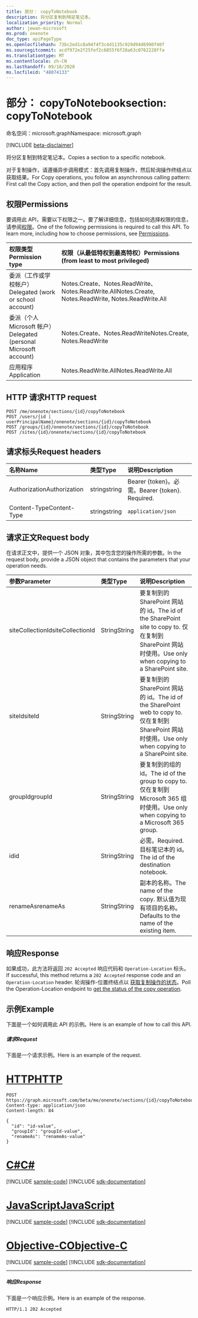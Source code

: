 ```yaml
---
title: 部分： copyToNotebook
description: 将分区复制到特定笔记本。
localization_priority: Normal
author: jewan-microsoft
ms.prod: onenote
doc_type: apiPageType
ms.openlocfilehash: 73bc2ed1c8a94f4f3c4d1135c929d94d6990f40f
ms.sourcegitcommit: acdf972e2f25fef2c6855f6f28a63c0762228ffa
ms.translationtype: MT
ms.contentlocale: zh-CN
ms.lasthandoff: 09/18/2020
ms.locfileid: "48074133"
---
```

# <a name="section-copytonotebook"></a><span data-ttu-id="57f4b-103">部分： copyToNotebook</span><span class="sxs-lookup"><span data-stu-id="57f4b-103">section: copyToNotebook</span></span>

<span data-ttu-id="57f4b-104">命名空间：microsoft.graph</span><span class="sxs-lookup"><span data-stu-id="57f4b-104">Namespace: microsoft.graph</span></span>

[!INCLUDE [beta-disclaimer](../../includes/beta-disclaimer.md)]

<span data-ttu-id="57f4b-105">将分区复制到特定笔记本。</span><span class="sxs-lookup"><span data-stu-id="57f4b-105">Copies a section to a specific notebook.</span></span>

<span data-ttu-id="57f4b-106">对于复制操作，请遵循异步调用模式：首先调用复制操作，然后轮询操作终结点以获取结果。</span><span class="sxs-lookup"><span data-stu-id="57f4b-106">For Copy operations, you follow an asynchronous calling pattern:  First call the Copy action, and then poll the operation endpoint for the result.</span></span>
## <a name="permissions"></a><span data-ttu-id="57f4b-107">权限</span><span class="sxs-lookup"><span data-stu-id="57f4b-107">Permissions</span></span>
<span data-ttu-id="57f4b-p101">要调用此 API，需要以下权限之一。要了解详细信息，包括如何选择权限的信息，请参阅[权限](/graph/permissions-reference)。</span><span class="sxs-lookup"><span data-stu-id="57f4b-p101">One of the following permissions is required to call this API. To learn more, including how to choose permissions, see [Permissions](/graph/permissions-reference).</span></span>

|<span data-ttu-id="57f4b-110">权限类型</span><span class="sxs-lookup"><span data-stu-id="57f4b-110">Permission type</span></span>      | <span data-ttu-id="57f4b-111">权限（从最低特权到最高特权）</span><span class="sxs-lookup"><span data-stu-id="57f4b-111">Permissions (from least to most privileged)</span></span>              |
|:--------------------|:---------------------------------------------------------|
|<span data-ttu-id="57f4b-112">委派（工作或学校帐户）</span><span class="sxs-lookup"><span data-stu-id="57f4b-112">Delegated (work or school account)</span></span> | <span data-ttu-id="57f4b-113">Notes.Create、Notes.ReadWrite、Notes.ReadWrite.All</span><span class="sxs-lookup"><span data-stu-id="57f4b-113">Notes.Create, Notes.ReadWrite, Notes.ReadWrite.All</span></span>    |
|<span data-ttu-id="57f4b-114">委派（个人 Microsoft 帐户）</span><span class="sxs-lookup"><span data-stu-id="57f4b-114">Delegated (personal Microsoft account)</span></span> | <span data-ttu-id="57f4b-115">Notes.Create、Notes.ReadWrite</span><span class="sxs-lookup"><span data-stu-id="57f4b-115">Notes.Create, Notes.ReadWrite</span></span>    |
|<span data-ttu-id="57f4b-116">应用程序</span><span class="sxs-lookup"><span data-stu-id="57f4b-116">Application</span></span> | <span data-ttu-id="57f4b-117">Notes.ReadWrite.All</span><span class="sxs-lookup"><span data-stu-id="57f4b-117">Notes.ReadWrite.All</span></span> |

## <a name="http-request"></a><span data-ttu-id="57f4b-118">HTTP 请求</span><span class="sxs-lookup"><span data-stu-id="57f4b-118">HTTP request</span></span>
<!-- { "blockType": "ignored" } -->
```http
POST /me/onenote/sections/{id}/copyToNotebook
POST /users/{id | userPrincipalName}/onenote/sections/{id}/copyToNotebook
POST /groups/{id}/onenote/sections/{id}/copyToNotebook
POST /sites/{id}/onenote/sections/{id}/copyToNotebook
```
## <a name="request-headers"></a><span data-ttu-id="57f4b-119">请求标头</span><span class="sxs-lookup"><span data-stu-id="57f4b-119">Request headers</span></span>
| <span data-ttu-id="57f4b-120">名称</span><span class="sxs-lookup"><span data-stu-id="57f4b-120">Name</span></span>       | <span data-ttu-id="57f4b-121">类型</span><span class="sxs-lookup"><span data-stu-id="57f4b-121">Type</span></span> | <span data-ttu-id="57f4b-122">说明</span><span class="sxs-lookup"><span data-stu-id="57f4b-122">Description</span></span>|
|:---------------|:--------|:----------|
| <span data-ttu-id="57f4b-123">Authorization</span><span class="sxs-lookup"><span data-stu-id="57f4b-123">Authorization</span></span>  | <span data-ttu-id="57f4b-124">string</span><span class="sxs-lookup"><span data-stu-id="57f4b-124">string</span></span>  | <span data-ttu-id="57f4b-p102">Bearer {token}。必需。</span><span class="sxs-lookup"><span data-stu-id="57f4b-p102">Bearer {token}. Required.</span></span> |
| <span data-ttu-id="57f4b-127">Content-Type</span><span class="sxs-lookup"><span data-stu-id="57f4b-127">Content-Type</span></span> | <span data-ttu-id="57f4b-128">string</span><span class="sxs-lookup"><span data-stu-id="57f4b-128">string</span></span> | `application/json` |

## <a name="request-body"></a><span data-ttu-id="57f4b-129">请求正文</span><span class="sxs-lookup"><span data-stu-id="57f4b-129">Request body</span></span>
<span data-ttu-id="57f4b-130">在请求正文中，提供一个 JSON 对象，其中包含您的操作所需的参数。</span><span class="sxs-lookup"><span data-stu-id="57f4b-130">In the request body, provide a JSON object that contains the parameters that your operation needs.</span></span>

| <span data-ttu-id="57f4b-131">参数</span><span class="sxs-lookup"><span data-stu-id="57f4b-131">Parameter</span></span>    | <span data-ttu-id="57f4b-132">类型</span><span class="sxs-lookup"><span data-stu-id="57f4b-132">Type</span></span>   |<span data-ttu-id="57f4b-133">说明</span><span class="sxs-lookup"><span data-stu-id="57f4b-133">Description</span></span>|
|:---------------|:--------|:----------|
|<span data-ttu-id="57f4b-134">siteCollectionId</span><span class="sxs-lookup"><span data-stu-id="57f4b-134">siteCollectionId</span></span>|<span data-ttu-id="57f4b-135">String</span><span class="sxs-lookup"><span data-stu-id="57f4b-135">String</span></span>|<span data-ttu-id="57f4b-136">要复制到的 SharePoint 网站的 id。</span><span class="sxs-lookup"><span data-stu-id="57f4b-136">The id of the SharePoint site to copy to.</span></span> <span data-ttu-id="57f4b-137">仅在复制到 SharePoint 网站时使用。</span><span class="sxs-lookup"><span data-stu-id="57f4b-137">Use only when copying to a SharePoint site.</span></span>|
|<span data-ttu-id="57f4b-138">siteId</span><span class="sxs-lookup"><span data-stu-id="57f4b-138">siteId</span></span>|<span data-ttu-id="57f4b-139">String</span><span class="sxs-lookup"><span data-stu-id="57f4b-139">String</span></span>|<span data-ttu-id="57f4b-140">要复制到的 SharePoint 网站的 id。</span><span class="sxs-lookup"><span data-stu-id="57f4b-140">The id of the SharePoint web to copy to.</span></span> <span data-ttu-id="57f4b-141">仅在复制到 SharePoint 网站时使用。</span><span class="sxs-lookup"><span data-stu-id="57f4b-141">Use only when copying to a SharePoint site.</span></span>|
|<span data-ttu-id="57f4b-142">groupId</span><span class="sxs-lookup"><span data-stu-id="57f4b-142">groupId</span></span>|<span data-ttu-id="57f4b-143">String</span><span class="sxs-lookup"><span data-stu-id="57f4b-143">String</span></span>|<span data-ttu-id="57f4b-144">要复制到的组的 id。</span><span class="sxs-lookup"><span data-stu-id="57f4b-144">The id of the group to copy to.</span></span> <span data-ttu-id="57f4b-145">仅在复制到 Microsoft 365 组时使用。</span><span class="sxs-lookup"><span data-stu-id="57f4b-145">Use only when copying to a Microsoft 365 group.</span></span>|
|<span data-ttu-id="57f4b-146">id</span><span class="sxs-lookup"><span data-stu-id="57f4b-146">id</span></span>|<span data-ttu-id="57f4b-147">String</span><span class="sxs-lookup"><span data-stu-id="57f4b-147">String</span></span>|<span data-ttu-id="57f4b-148">必需。</span><span class="sxs-lookup"><span data-stu-id="57f4b-148">Required.</span></span> <span data-ttu-id="57f4b-149">目标笔记本的 id。</span><span class="sxs-lookup"><span data-stu-id="57f4b-149">The id of the destination notebook.</span></span> |
|<span data-ttu-id="57f4b-150">renameAs</span><span class="sxs-lookup"><span data-stu-id="57f4b-150">renameAs</span></span>|<span data-ttu-id="57f4b-151">String</span><span class="sxs-lookup"><span data-stu-id="57f4b-151">String</span></span>|<span data-ttu-id="57f4b-152">副本的名称。</span><span class="sxs-lookup"><span data-stu-id="57f4b-152">The name of the copy.</span></span> <span data-ttu-id="57f4b-153">默认值为现有项目的名称。</span><span class="sxs-lookup"><span data-stu-id="57f4b-153">Defaults to the name of the existing item.</span></span> |

## <a name="response"></a><span data-ttu-id="57f4b-154">响应</span><span class="sxs-lookup"><span data-stu-id="57f4b-154">Response</span></span>

<span data-ttu-id="57f4b-155">如果成功，此方法将返回 `202 Accepted` 响应代码和 `Operation-Location` 标头。</span><span class="sxs-lookup"><span data-stu-id="57f4b-155">If successful, this method returns a `202 Accepted` response code and an `Operation-Location` header.</span></span> <span data-ttu-id="57f4b-156">轮询操作-位置终结点以 [获取复制操作的状态](onenoteoperation-get.md)。</span><span class="sxs-lookup"><span data-stu-id="57f4b-156">Poll the Operation-Location endpoint to [get the status of the copy operation](onenoteoperation-get.md).</span></span>

## <a name="example"></a><span data-ttu-id="57f4b-157">示例</span><span class="sxs-lookup"><span data-stu-id="57f4b-157">Example</span></span>
<span data-ttu-id="57f4b-158">下面是一个如何调用此 API 的示例。</span><span class="sxs-lookup"><span data-stu-id="57f4b-158">Here is an example of how to call this API.</span></span>
##### <a name="request"></a><span data-ttu-id="57f4b-159">请求</span><span class="sxs-lookup"><span data-stu-id="57f4b-159">Request</span></span>
<span data-ttu-id="57f4b-160">下面是一个请求示例。</span><span class="sxs-lookup"><span data-stu-id="57f4b-160">Here is an example of the request.</span></span>

# <a name="http"></a>[<span data-ttu-id="57f4b-161">HTTP</span><span class="sxs-lookup"><span data-stu-id="57f4b-161">HTTP</span></span>](#tab/http)
<!-- {
  "blockType": "request",
  "name": "section_copytonotebook"
}-->
```http
POST https://graph.microsoft.com/beta/me/onenote/sections/{id}/copyToNotebook
Content-type: application/json
Content-length: 84

{
  "id": "id-value",
  "groupId": "groupId-value",
  "renameAs": "renameAs-value"
}
```
# <a name="c"></a>[<span data-ttu-id="57f4b-162">C#</span><span class="sxs-lookup"><span data-stu-id="57f4b-162">C#</span></span>](#tab/csharp)
[!INCLUDE [sample-code](../includes/snippets/csharp/section-copytonotebook-csharp-snippets.md)]
[!INCLUDE [sdk-documentation](../includes/snippets/snippets-sdk-documentation-link.md)]

# <a name="javascript"></a>[<span data-ttu-id="57f4b-163">JavaScript</span><span class="sxs-lookup"><span data-stu-id="57f4b-163">JavaScript</span></span>](#tab/javascript)
[!INCLUDE [sample-code](../includes/snippets/javascript/section-copytonotebook-javascript-snippets.md)]
[!INCLUDE [sdk-documentation](../includes/snippets/snippets-sdk-documentation-link.md)]

# <a name="objective-c"></a>[<span data-ttu-id="57f4b-164">Objective-C</span><span class="sxs-lookup"><span data-stu-id="57f4b-164">Objective-C</span></span>](#tab/objc)
[!INCLUDE [sample-code](../includes/snippets/objc/section-copytonotebook-objc-snippets.md)]
[!INCLUDE [sdk-documentation](../includes/snippets/snippets-sdk-documentation-link.md)]

---


##### <a name="response"></a><span data-ttu-id="57f4b-165">响应</span><span class="sxs-lookup"><span data-stu-id="57f4b-165">Response</span></span>
<span data-ttu-id="57f4b-166">下面是一个响应示例。</span><span class="sxs-lookup"><span data-stu-id="57f4b-166">Here is an example of the response.</span></span>
<!-- {
  "blockType": "response",
  "truncated": true,
  "@odata.type": "microsoft.graph.onenoteOperation"
} -->
```http
HTTP/1.1 202 Accepted
```

<!-- uuid: 8fcb5dbc-d5aa-4681-8e31-b001d5168d79
2015-10-25 14:57:30 UTC -->
<!--
{
  "type": "#page.annotation",
  "description": "section: copyToNotebook",
  "keywords": "",
  "section": "documentation",
  "tocPath": "",
  "suppressions": [
  ]
}
-->



